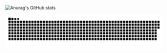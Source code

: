 
![Anurag's GitHub stats](https://github-readme-stats.vercel.app/api?username=ducnguyen1511&show_icons=true&theme=radical&hide_border=true)

![snake gif](https://github.com/ducnguyen1511/ducnguyen1511/blob/output/github-contribution-grid-snake.svg)
